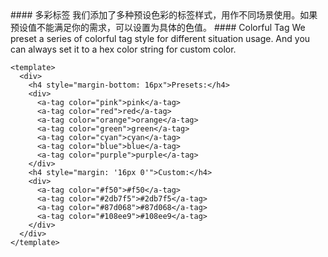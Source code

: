 <cn>
#### 多彩标签
我们添加了多种预设色彩的标签样式，用作不同场景使用。如果预设值不能满足你的需求，可以设置为具体的色值。
</cn>

<us>
#### Colorful Tag
We preset a series of colorful tag style for different situation usage.
And you can always set it to a hex color string for custom color.
</us>

```tpl
<template>
  <div>
    <h4 style="margin-bottom: 16px">Presets:</h4>
    <div>
      <a-tag color="pink">pink</a-tag>
      <a-tag color="red">red</a-tag>
      <a-tag color="orange">orange</a-tag>
      <a-tag color="green">green</a-tag>
      <a-tag color="cyan">cyan</a-tag>
      <a-tag color="blue">blue</a-tag>
      <a-tag color="purple">purple</a-tag>
    </div>
    <h4 style="margin: '16px 0'">Custom:</h4>
    <div>
      <a-tag color="#f50">#f50</a-tag>
      <a-tag color="#2db7f5">#2db7f5</a-tag>
      <a-tag color="#87d068">#87d068</a-tag>
      <a-tag color="#108ee9">#108ee9</a-tag>
    </div>
  </div>
</template>
```

